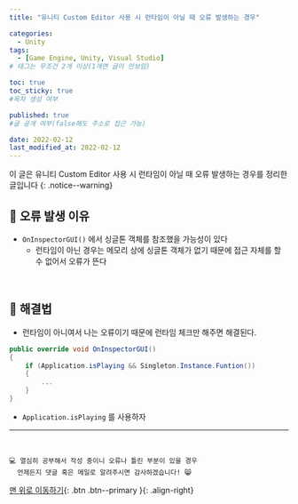 ```yaml
---
title: "유니티 Custom Editor 사용 시 런타임이 아닐 때 오류 발생하는 경우" 

categories:
  - Unity
tags:
  - [Game Engine, Unity, Visual Studio]
# 태그는 무조건 2개 이상(1개면 글이 안보임)

toc: true
toc_sticky: true
#목차 생성 여부

published: true
#글 공개 여부(false해도 주소로 접근 가능)

date: 2022-02-12
last_modified_at: 2022-02-12
---
```


이 글은 유니티 Custom Editor 사용 시 런타임이 아닐 때 오류 발생하는 경우를 정리한 글입니다
{: .notice--warning}

## 🧵 오류 발생 이유

- `OnInspectorGUI()` 에서 싱글톤 객체를 참조했을 가능성이 있다
  - 런타임이 아닌 경우는 메모리 상에 싱글톤 객체가 없기 때문에 접근 자체를 할 수 없어서 오류가 뜬다

<br>

## 🧶 해결법

- 런타임이 아니여서 나는 오류이기 때문에 런타임 체크만 해주면 해결된다.

```c#
public override void OnInspectorGUI()
{
    if (Application.isPlaying && Singleton.Instance.Funtion())
    {
        ...
    }
}
```

- `Application.isPlaying` 를 사용하자

***
<br>

    💻 열심히 공부해서 작성 중이니 오류나 틀린 부분이 있을 경우 
      언제든지 댓글 혹은 메일로 알려주시면 감사하겠습니다! 😸

[맨 위로 이동하기](#){: .btn .btn--primary }{: .align-right}
